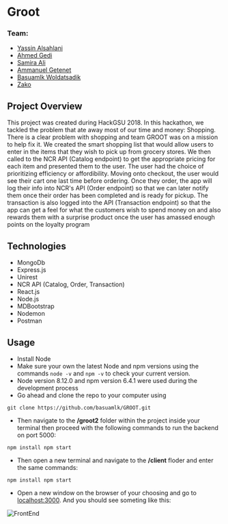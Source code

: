 # Groot

### Team:
+ [Yassin Alsahlani](https:github.com/TigerYassin)
+ [Ahmed Gedi](https://github.com/ajking98)
+ [Samira Ali](https://github.com/samiraali97)
+ [Ammanuel Getenet](https://github.com/ammanviii)
+ [Basuamlk Woldatsadik](https://github.com/basuamlk)
+ [Zako](https://github.com/Zako1)

## Project Overview

This project was created during HackGSU 2018. In this hackathon, we tackled the problem that ate away most of our time and money: Shopping. There is a clear problem with shopping and team GROOT was on a mission to help fix it. We created the smart shopping list that would allow users to enter in the items that they wish to pick up from grocery stores. We then called to the NCR API (Catalog endpoint) to get the appropriate pricing for each item and presented them to the user. The user had the choice of prioritizing efficiency or affordibility. Moving onto checkout, the user would see their cart one last time before ordering. Once they order, the app will log their info into NCR's API (Order endpoint) so that we can later notify them once their order has been completed and is ready for pickup. The transaction is also logged into the API (Transaction endpoint) so that the app can get a feel for what the customers wish to spend money on and also rewards them with a surprise product once the user has amassed enough points on the loyalty program


## Technologies

+ MongoDb
+ Express.js
+ Unirest
+ NCR API (Catalog, Order, Transaction)
+ React.js
+ Node.js
+ MDBootstrap
+ Nodemon
+ Postman

## Usage

- Install Node
- Make sure your own the latest Node and npm versions using the commands `node -v` and `npm -v` to check your current version.
- Node version 8.12.0 and npm version 6.4.1 were used during the development process
- Go ahead and clone the repo to your computer using

``
git clone https://github.com/basuamlk/GROOT.git
``

- Then navigate to the **/groot2** folder within the project inside your terminal then proceed with the following commands to run the backend on port 5000:

``
 npm install
 npm start
 ``

- Then open a new terminal and navigate to the **/client** floder and enter the same commands: 

``
  npm install
  npm start
``

- Open a new window on the browser of your choosing and go to [localhost:3000](http://localhost:3000/). And you should see someting like this: 

<img src="ex_img.png"
    align="middle"
     alt="FrontEnd" />


